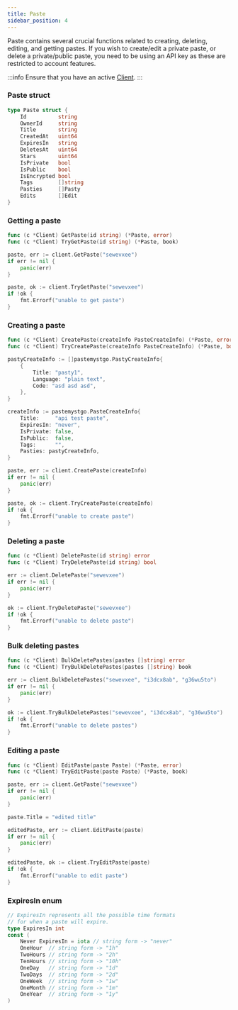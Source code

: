 ```yaml
---
title: Paste
sidebar_position: 4
---
```


Paste contains several crucial functions related to creating, deleting, editing, and getting pastes. If you wish to create/edit a private paste, or delete a private/public paste, you need to be using an API key as these are restricted to account features.

:::info 
Ensure that you have an active [Client](02-client.md). 
:::

### Paste struct
```go
type Paste struct {
	Id          string    
	OwnerId     string   
	Title       string    
	CreatedAt   uint64    
	ExpiresIn   string    
	DeletesAt   uint64    
	Stars       uint64   
	IsPrivate   bool      
	IsPublic    bool     
	IsEncrypted bool     
	Tags        []string  
	Pasties     []Pasty   
	Edits       []Edit    
}
```

### Getting a paste
```go
func (c *Client) GetPaste(id string) (*Paste, error)
func (c *Client) TryGetPaste(id string) (*Paste, book)
```
```go
paste, err := client.GetPaste("sewevxee")
if err != nil {
    panic(err)
}

paste, ok := client.TryGetPaste("sewevxee")
if !ok { 
    fmt.Errorf("unable to get paste")
}
```

### Creating a paste
```go
func (c *Client) CreatePaste(createInfo PasteCreateInfo) (*Paste, error)
func (c *Client) TryCreatePaste(createInfo PasteCreateInfo) (*Paste, bool)
```
```go
pastyCreateInfo := []pastemystgo.PastyCreateInfo{
    {
        Title: "pasty1",
        Language: "plain text",
        Code: "asd asd asd",
    },
}

createInfo := pastemystgo.PasteCreateInfo{
    Title:     "api test paste",
    ExpiresIn: "never",
    IsPrivate: false,
    IsPublic:  false,
    Tags:      "",
    Pasties: pastyCreateInfo,
}

paste, err := client.CreatePaste(createInfo)
if err != nil { 
    panic(err)
}

paste, ok := client.TryCreatePaste(createInfo)
if !ok {
    fmt.Errorf("unable to create paste")
}
```

### Deleting a paste
```go
func (c *Client) DeletePaste(id string) error
func (c *Client) TryDeletePaste(id string) bool
```
```go
err := client.DeletePaste("sewevxee")
if err != nil { 
    panic(err)
}

ok := client.TryDeletePaste("sewevxee")
if !ok { 
    fmt.Errorf("unable to delete paste")
}
```

### Bulk deleting pastes
```go
func (c *Client) BulkDeletePastes(pastes []string) error
func (c *Client) TryBulkDeletePastes(pastes []string) book
```
```go
err := client.BulkDeletePastes("sewevxee", "i3dcx8ab", "g36wu5to")
if err != nil {
    panic(err)
}

ok := client.TryBulkDeletePastes("sewevxee", "i3dcx8ab", "g36wu5to")
if !ok {
    fmt.Errorf("unable to delete pastes")
}
```

### Editing a paste
```go
func (c *Client) EditPaste(paste Paste) (*Paste, error)
func (c *Client) TryEditPaste(paste Paste) (*Paste, book)
```
```go
paste, err := client.GetPaste("sewevxee")
if err != nil { 
    panic(err)
}

paste.Title = "edited title"

editedPaste, err := client.EditPaste(paste)
if err != nil {
    panic(err)
}

editedPaste, ok := client.TryEditPaste(paste)
if !ok { 
    fmt.Errorf("unable to edit paste")
}
```

### ExpiresIn enum
```go
// ExpiresIn represents all the possible time formats
// for when a paste will expire.
type ExpiresIn int
const (
	Never ExpiresIn = iota // string form -> "never"
	OneHour  // string form -> "1h"
	TwoHours // string form -> "2h"
	TenHours // string form -> "10h"
	OneDay   // string form -> "1d"
	TwoDays  // string form -> "2d"
	OneWeek  // string form -> "1w"
	OneMonth // string form -> "1m"
	OneYear  // string form -> "1y"
)
```